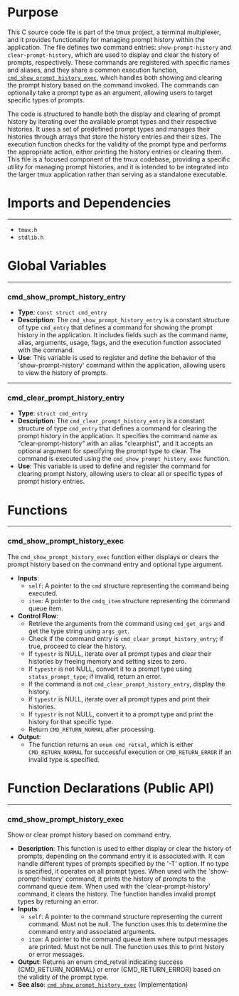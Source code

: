 # Purpose
This C source code file is part of the tmux project, a terminal multiplexer, and it provides functionality for managing prompt history within the application. The file defines two command entries: `show-prompt-history` and `clear-prompt-history`, which are used to display and clear the history of prompts, respectively. These commands are registered with specific names and aliases, and they share a common execution function, [`cmd_show_prompt_history_exec`](#cmd_show_prompt_history_exec), which handles both showing and clearing the prompt history based on the command invoked. The commands can optionally take a prompt type as an argument, allowing users to target specific types of prompts.

The code is structured to handle both the display and clearing of prompt history by iterating over the available prompt types and their respective histories. It uses a set of predefined prompt types and manages their histories through arrays that store the history entries and their sizes. The execution function checks for the validity of the prompt type and performs the appropriate action, either printing the history entries or clearing them. This file is a focused component of the tmux codebase, providing a specific utility for managing prompt histories, and it is intended to be integrated into the larger tmux application rather than serving as a standalone executable.
# Imports and Dependencies

---
- `tmux.h`
- `stdlib.h`


# Global Variables

---
### cmd_show_prompt_history_entry
- **Type**: `const struct cmd_entry`
- **Description**: The `cmd_show_prompt_history_entry` is a constant structure of type `cmd_entry` that defines a command for showing the prompt history in the application. It includes fields such as the command name, alias, arguments, usage, flags, and the execution function associated with the command.
- **Use**: This variable is used to register and define the behavior of the 'show-prompt-history' command within the application, allowing users to view the history of prompts.


---
### cmd_clear_prompt_history_entry
- **Type**: `struct cmd_entry`
- **Description**: The `cmd_clear_prompt_history_entry` is a constant structure of type `cmd_entry` that defines a command for clearing the prompt history in the application. It specifies the command name as "clear-prompt-history" with an alias "clearphist", and it accepts an optional argument for specifying the prompt type to clear. The command is executed using the `cmd_show_prompt_history_exec` function.
- **Use**: This variable is used to define and register the command for clearing prompt history, allowing users to clear all or specific types of prompt history entries.


# Functions

---
### cmd_show_prompt_history_exec<!-- {{#callable:cmd_show_prompt_history_exec}} -->
The `cmd_show_prompt_history_exec` function either displays or clears the prompt history based on the command entry and optional type argument.
- **Inputs**:
    - `self`: A pointer to the `cmd` structure representing the command being executed.
    - `item`: A pointer to the `cmdq_item` structure representing the command queue item.
- **Control Flow**:
    - Retrieve the arguments from the command using `cmd_get_args` and get the type string using `args_get`.
    - Check if the command entry is `cmd_clear_prompt_history_entry`; if true, proceed to clear the history.
    - If `typestr` is NULL, iterate over all prompt types and clear their histories by freeing memory and setting sizes to zero.
    - If `typestr` is not NULL, convert it to a prompt type using `status_prompt_type`; if invalid, return an error.
    - If the command is not `cmd_clear_prompt_history_entry`, display the history.
    - If `typestr` is NULL, iterate over all prompt types and print their histories.
    - If `typestr` is not NULL, convert it to a prompt type and print the history for that specific type.
    - Return `CMD_RETURN_NORMAL` after processing.
- **Output**:
    - The function returns an `enum cmd_retval`, which is either `CMD_RETURN_NORMAL` for successful execution or `CMD_RETURN_ERROR` if an invalid type is specified.


# Function Declarations (Public API)

---
### cmd_show_prompt_history_exec<!-- {{#callable_declaration:cmd_show_prompt_history_exec}} -->
Show or clear prompt history based on command entry.
- **Description**: This function is used to either display or clear the history of prompts, depending on the command entry it is associated with. It can handle different types of prompts specified by the '-T' option. If no type is specified, it operates on all prompt types. When used with the 'show-prompt-history' command, it prints the history of prompts to the command queue item. When used with the 'clear-prompt-history' command, it clears the history. The function handles invalid prompt types by returning an error.
- **Inputs**:
    - `self`: A pointer to the command structure representing the current command. Must not be null. The function uses this to determine the command entry and associated arguments.
    - `item`: A pointer to the command queue item where output messages are printed. Must not be null. The function uses this to print history or error messages.
- **Output**: Returns an enum cmd_retval indicating success (CMD_RETURN_NORMAL) or error (CMD_RETURN_ERROR) based on the validity of the prompt type.
- **See also**: [`cmd_show_prompt_history_exec`](#cmd_show_prompt_history_exec)  (Implementation)



